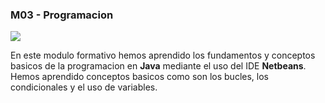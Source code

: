 ### M03 - Programacion
![](https://qcentrio.com/img/Java.PNG)

En este modulo formativo hemos aprendido los fundamentos y conceptos basicos de la programacion en **Java** mediante el uso del IDE **Netbeans**.
Hemos aprendido conceptos basicos como son los bucles, los condicionales y el uso de variables.
